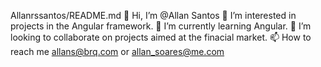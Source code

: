 Allanrssantos/README.md
👋 Hi, I’m @Allan Santos
👀 I’m interested in projects in the Angular framework.
🌱 I’m currently learning Angular.
💞️ I’m looking to collaborate on projects aimed at the finacial market.
📫 How to reach me allans@brq.com or allan_soares@me.com
